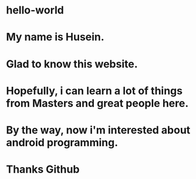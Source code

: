 # hello-world

# My name is Husein.
# Glad to know this website.
# Hopefully, i can learn a lot of things from Masters and great people here.
# By the way, now i'm interested about android programming.

# Thanks Github
